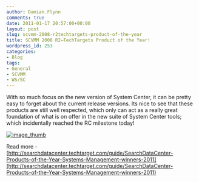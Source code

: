 ```yaml
---
author: Damian.Flynn
comments: true
date: 2011-01-17 20:57:00+00:00
layout: post
slug: scvmm-2008-r2techtargets-product-of-the-year
title: SCVMM 2008 R2–TechTargets Product of the Year!
wordpress_id: 253
categories:
- Blog
tags:
- General
- SCVMM
- WS/SC
---
```


With so much focus on the new version of System Center, it can be pretty easy to forget about the current release versions. Its nice to see that these products are still well respected, which only can act as a really great foundation of what is on offer in the new suite of System Center tools; which incidentally reached the RC milestone today!

[![image_thumb](/assets/posts/2014/02/image_thumb_thumb1.png)](/assets/posts/2014/02/image_thumb9.png)

Read more - [http://searchdatacenter.techtarget.com/guide/SearchDataCenter-Products-of-the-Year-Systems-Management-winners-2011](http://searchdatacenter.techtarget.com/guide/SearchDataCenter-Products-of-the-Year-Systems-Management-winners-2011)
